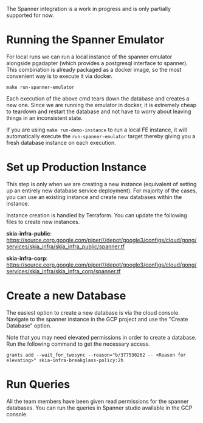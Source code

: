 The Spanner integration is a work in progress and is only partially supported for now.

# Running the Spanner Emulator

For local runs we can run a local instance of the spanner emulator alongside pgadapter
(which provides a postgresql interface to spanner). This combination is already packaged as a
docker image, so the most convenient way is to execute it via docker.

    make run-spanner-emulator

Each execution of the above cmd tears down the database and creates a new one.
Since we are running the emulator in docker, it is extremely cheap to teardown
and restart the database and not have to worry about leaving things in an inconsistent state.

If you are using `make run-demo-instance` to run a local FE instance, it will automatically
execute the `run-spanner-emulator` target thereby giving you a fresh database instance on each execution.

# Set up Production Instance

This step is only when we are creating a new instance (equivalent of setting up an entirely
new database service deployment). For majority of the cases, you can use an existing instance
and create new databases within the instance.

Instance creation is handled by Terraform. You can update the following files to create new
instances.

**skia-infra-public**: https://source.corp.google.com/piper///depot/google3/configs/cloud/gong/services/skia_infra/skia_infra_public/spanner.tf

**skia-infra-corp**: https://source.corp.google.com/piper///depot/google3/configs/cloud/gong/services/skia_infra/skia_infra_corp/spanner.tf

# Create a new Database

The easiest option to create a new database is via the cloud console. Navigate to the spanner
instance in the GCP project and use the "Create Database" option.

Note that you may need elevated permissions in order to create a database. Run the following
command to get the necessary access.

    grants add --wait_for_twosync --reason="b/377530262 -- <Reason for elevating>" skia-infra-breakglass-policy:2h

# Run Queries

All the team members have been given read permissions for the spanner databases. You can run
the queries in Spanner studio available in the GCP console.
